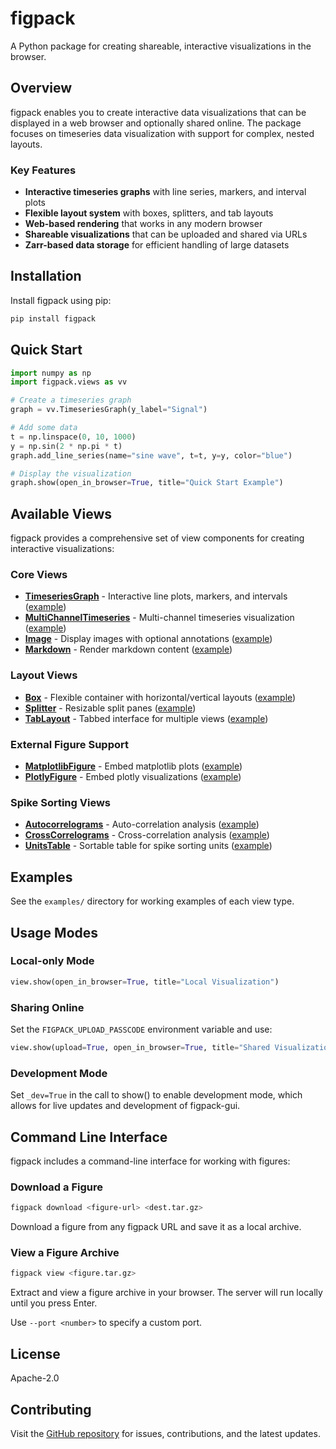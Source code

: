# figpack

A Python package for creating shareable, interactive visualizations in the browser.

## Overview

figpack enables you to create interactive data visualizations that can be displayed in a web browser and optionally shared online. The package focuses on timeseries data visualization with support for complex, nested layouts.

### Key Features

- **Interactive timeseries graphs** with line series, markers, and interval plots
- **Flexible layout system** with boxes, splitters, and tab layouts
- **Web-based rendering** that works in any modern browser
- **Shareable visualizations** that can be uploaded and shared via URLs
- **Zarr-based data storage** for efficient handling of large datasets

## Installation

Install figpack using pip:

```bash
pip install figpack
```

## Quick Start

```python
import numpy as np
import figpack.views as vv

# Create a timeseries graph
graph = vv.TimeseriesGraph(y_label="Signal")

# Add some data
t = np.linspace(0, 10, 1000)
y = np.sin(2 * np.pi * t)
graph.add_line_series(name="sine wave", t=t, y=y, color="blue")

# Display the visualization
graph.show(open_in_browser=True, title="Quick Start Example")
```

## Available Views

figpack provides a comprehensive set of view components for creating interactive visualizations:

### Core Views

- **[TimeseriesGraph](docs/timeseries-graph.md)** - Interactive line plots, markers, and intervals ([example](examples/example_timeseries_graph.py))
- **[MultiChannelTimeseries](docs/multichannel-timeseries.md)** - Multi-channel timeseries visualization ([example](examples/example_multichannel_timeseries.py))
- **[Image](docs/image.md)** - Display images with optional annotations ([example](examples/example_image.py))
- **[Markdown](docs/markdown.md)** - Render markdown content ([example](examples/example_markdown.py))

### Layout Views

- **[Box](docs/box.md)** - Flexible container with horizontal/vertical layouts ([example](examples/example_box.py))
- **[Splitter](docs/splitter.md)** - Resizable split panes ([example](examples/example_splitter.py))
- **[TabLayout](docs/tab-layout.md)** - Tabbed interface for multiple views ([example](examples/example_tablayout.py))

### External Figure Support

- **[MatplotlibFigure](docs/matplotlib-figure.md)** - Embed matplotlib plots ([example](examples/example_matplotlib.py))
- **[PlotlyFigure](docs/plotly-figure.md)** - Embed plotly visualizations ([example](examples/example_plotly.py))

### Spike Sorting Views

- **[Autocorrelograms](docs/autocorrelograms.md)** - Auto-correlation analysis ([example](examples/example_autocorrelograms.py))
- **[CrossCorrelograms](docs/cross-correlograms.md)** - Cross-correlation analysis ([example](examples/example_cross_correlograms.py))
- **[UnitsTable](docs/units-table.md)** - Sortable table for spike sorting units ([example](examples/example_units_table.py))

## Examples

See the `examples/` directory for working examples of each view type.

## Usage Modes

### Local-only Mode

```python
view.show(open_in_browser=True, title="Local Visualization")
```

### Sharing Online

Set the `FIGPACK_UPLOAD_PASSCODE` environment variable and use:

```python
view.show(upload=True, open_in_browser=True, title="Shared Visualization")
```

### Development Mode

Set `_dev=True` in the call to show() to enable development mode, which allows for live updates and development of figpack-gui.

## Command Line Interface

figpack includes a command-line interface for working with figures:

### Download a Figure

```bash
figpack download <figure-url> <dest.tar.gz>
```

Download a figure from any figpack URL and save it as a local archive.

### View a Figure Archive

```bash
figpack view <figure.tar.gz>
```

Extract and view a figure archive in your browser. The server will run locally until you press Enter.

Use `--port <number>` to specify a custom port.

## License

Apache-2.0

## Contributing

Visit the [GitHub repository](https://github.com/magland/figpack) for issues, contributions, and the latest updates.
